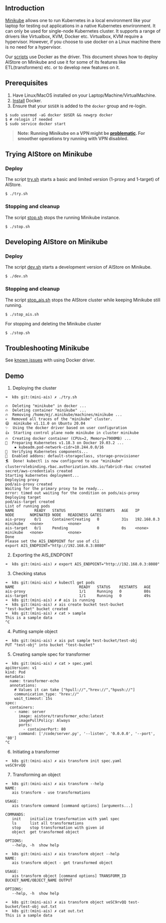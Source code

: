 ## Introduction

[Minikube](https://kubernetes.io/docs/setup/learning-environment/minikube/) allows one to run Kubernetes in a local environment like your laptop for testing out applications in a native Kubernetes envrironment. It can only be used for single-node Kubernetes cluster. It supports a range of drivers like Virtualbox, KVM, Docker etc. Virtualbox, KVM require a hypervisor.  However, if you choose to use docker on a Linux machine there is no need for a hypervisor.

Our [scripts](/deploy/dev/k8s) use Docker as the driver. This document shows how to deploy AIStore on Minikube and use it for some of its features like ETL(transformers) etc. or to develop new features on it.

## Prerequisites

1. Have Linux/MacOS installed on your Laptop/Machine/VirtualMachine.
2. [Install](https://docs.docker.com/engine/install/) Docker.
3. Ensure that your `$USER` is added to the `docker` group and re-login.

```console
$ sudo usermod -aG docker $USER && newgrp docker
$ # relogin if needed
$ sudo service docker start
```

>  **Note:  Running Minikube on a VPN might be [problematic](https://minikube.sigs.k8s.io/docs/handbook/vpn_and_proxy/). For smoother
   operations try running with VPN disabled.**

## Trying AIStore on Minikube


### Deploy

The script [try.sh](try.sh) starts a basic and limited version (1-proxy and 1-target) of AIStore.

```console
$ ./try.sh
```


### Stopping and cleanup

The script [stop.sh](/deploy/dev/k8s/stop.sh) stops the running Minikube instance.

```console
$ ./stop.sh
```

## Developing AIStore on Minikube


### Deploy

The script [dev.sh](dev.sh) starts a development version of AIStore on Minikube.

```console
$ ./dev.sh
```

### Stopping and cleanup

The script [stop_ais.sh](stop_ais.sh) stops the AIStore cluster while keeping Minikube still running.

```console
$ ./stop_ais.sh
```

For stopping and deleting the Minikube cluster

```console
$ ./stop.sh
```

## Troubleshooting Minikube

See [known issues](https://minikube.sigs.k8s.io/docs/drivers/docker/#known-issues) with using Docker driver.

## Demo

1. Deploying the cluster

```
➜  k8s git:(mini-ais) ✗ ./try.sh

🔥  Deleting "minikube" in docker ...
🔥  Deleting container "minikube" ...
🔥  Removing /home/mj/.minikube/machines/minikube ...
💀  Removed all traces of the "minikube" cluster.
😄  minikube v1.11.0 on Ubuntu 20.04
✨  Using the docker driver based on user configuration
👍  Starting control plane node minikube in cluster minikube
🔥  Creating docker container (CPUs=2, Memory=7900MB) ...
🐳  Preparing Kubernetes v1.18.3 on Docker 19.03.2 ...
    ▪ kubeadm.pod-network-cidr=10.244.0.0/16
🔎  Verifying Kubernetes components...
🌟  Enabled addons: default-storageclass, storage-provisioner
🏄  Done! kubectl is now configured to use "minikube"
clusterrolebinding.rbac.authorization.k8s.io/fabric8-rbac created
secret/aws-credentials created
Starting kubernetes deployment...
Deploying proxy
pod/ais-proxy created
Waiting for the primary proxy to be ready...
error: timed out waiting for the condition on pods/ais-proxy
Deploying target
pod/ais-target created
List of running pods
NAME         READY   STATUS              RESTARTS   AGE   IP            NODE       NOMINATED NODE   READINESS GATES
ais-proxy    0/1     ContainerCreating   0          31s   192.168.0.3   minikube   <none>           <none>
ais-target   0/1     Pending             0          0s    <none>        minikube   <none>           <none>
Done
Please set the AIS_ENDPOINT for use of cli
export AIS_ENDPOINT="http://192.168.0.3:8080"
```

2. Exporting the AIS_ENDPOINT

```
➜  k8s git:(mini-ais) ✗ export AIS_ENDPOINT="http://192.168.0.3:8080"
```

3. Checking status

```
➜  k8s git:(mini-ais) ✗ kubectl get pods
NAME                             READY   STATUS    RESTARTS   AGE
ais-proxy                        1/1     Running   0          80s
ais-target                       1/1     Running   0          49s
➜  k8s git:(mini-ais) ✗ # ais is running
➜  k8s git:(mini-ais) ✗ ais create bucket test-bucket
"test-bucket" bucket created
➜  k8s git:(mini-ais) ✗ cat > sample
This is a sample data
^C
```

4. Putting sample object

```
➜  k8s git:(mini-ais) ✗ ais put sample test-bucket/test-obj
PUT "test-obj" into bucket "test-bucket"
```

5. Creating sample spec for transformer

```
➜  k8s git:(mini-ais) ✗ cat > spec.yaml
apiVersion: v1
kind: Pod
metadata:
  name: transformer-echo
  annotations:
    # Values it can take ["hpull://","hrev://","hpush://"]
    communication_type: "hrev://"
    wait_timeout: 15s
spec:
  containers:
    - name: server
      image: aistore/transformer_echo:latest
      imagePullPolicy: Always
      ports:
        - containerPort: 80
      command: ['/code/server.py', '--listen', '0.0.0.0', '--port', '80']
^C
```

6. Initiating a transformer

```
➜  k8s git:(mini-ais) ✗ ais transform init spec.yaml
veSC9rvQQ
```

7. Transforming an object

```
➜  k8s git:(mini-ais) ✗ ais transform --help
NAME:
   ais transform - use transformations

USAGE:
   ais transform command [command options] [arguments...]

COMMANDS:
   init    initialize transformation with yaml spec
   ls      list all transformations
   stop    stop transformation with given id
   object  get transformed object

OPTIONS:
   --help, -h  show help

➜  k8s git:(mini-ais) ✗ ais transform object --help
NAME:
   ais transform object - get transformed object

USAGE:
   ais transform object [command options] TRANSFORM_ID BUCKET_NAME/OBJECT_NAME OUTPUT

OPTIONS:
   --help, -h  show help

➜  k8s git:(mini-ais) ✗ ais transform object veSC9rvQQ test-bucket/test-obj out.txt
➜  k8s git:(mini-ais) ✗ cat out.txt
This is a sample data
```

